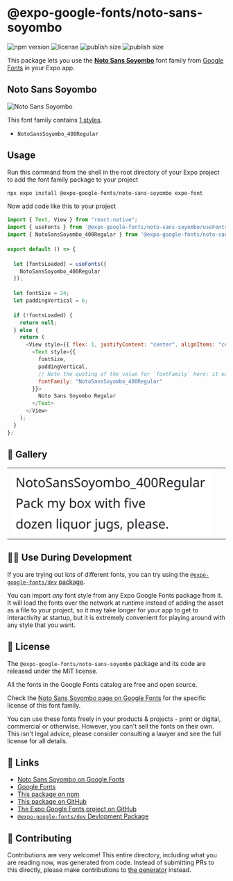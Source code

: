 # @expo-google-fonts/noto-sans-soyombo

![npm version](https://flat.badgen.net/npm/v/@expo-google-fonts/noto-sans-soyombo)
![license](https://flat.badgen.net/github/license/expo/google-fonts)
![publish size](https://flat.badgen.net/packagephobia/install/@expo-google-fonts/noto-sans-soyombo)
![publish size](https://flat.badgen.net/packagephobia/publish/@expo-google-fonts/noto-sans-soyombo)

This package lets you use the [**Noto Sans Soyombo**](https://fonts.google.com/specimen/Noto+Sans+Soyombo) font family from [Google Fonts](https://fonts.google.com/) in your Expo app.

## Noto Sans Soyombo

![Noto Sans Soyombo](./font-family.png)

This font family contains [1 styles](#-gallery).

- `NotoSansSoyombo_400Regular`

## Usage

Run this command from the shell in the root directory of your Expo project to add the font family package to your project

```sh
npx expo install @expo-google-fonts/noto-sans-soyombo expo-font
```

Now add code like this to your project

```js
import { Text, View } from "react-native";
import { useFonts } from '@expo-google-fonts/noto-sans-soyombo/useFonts';
import { NotoSansSoyombo_400Regular } from '@expo-google-fonts/noto-sans-soyombo/400Regular';

export default () => {

  let [fontsLoaded] = useFonts({
    NotoSansSoyombo_400Regular
  });

  let fontSize = 24;
  let paddingVertical = 6;

  if (!fontsLoaded) {
    return null;
  } else {
    return (
      <View style={{ flex: 1, justifyContent: "center", alignItems: "center" }}>
        <Text style={{
          fontSize,
          paddingVertical,
          // Note the quoting of the value for `fontFamily` here; it expects a string!
          fontFamily: "NotoSansSoyombo_400Regular"
        }}>
          Noto Sans Soyombo Regular
        </Text>
      </View>
    );
  }
};
```

## 🔡 Gallery


||||
|-|-|-|
|![NotoSansSoyombo_400Regular](./400Regular/NotoSansSoyombo_400Regular.ttf.png)||||


## 👩‍💻 Use During Development

If you are trying out lots of different fonts, you can try using the [`@expo-google-fonts/dev` package](https://github.com/expo/google-fonts/tree/master/font-packages/dev#readme).

You can import _any_ font style from any Expo Google Fonts package from it. It will load the fonts over the network at runtime instead of adding the asset as a file to your project, so it may take longer for your app to get to interactivity at startup, but it is extremely convenient for playing around with any style that you want.


## 📖 License

The `@expo-google-fonts/noto-sans-soyombo` package and its code are released under the MIT license.

All the fonts in the Google Fonts catalog are free and open source.

Check the [Noto Sans Soyombo page on Google Fonts](https://fonts.google.com/specimen/Noto+Sans+Soyombo) for the specific license of this font family.

You can use these fonts freely in your products & projects - print or digital, commercial or otherwise. However, you can't sell the fonts on their own. This isn't legal advice, please consider consulting a lawyer and see the full license for all details.

## 🔗 Links

- [Noto Sans Soyombo on Google Fonts](https://fonts.google.com/specimen/Noto+Sans+Soyombo)
- [Google Fonts](https://fonts.google.com/)
- [This package on npm](https://www.npmjs.com/package/@expo-google-fonts/noto-sans-soyombo)
- [This package on GitHub](https://github.com/expo/google-fonts/tree/master/font-packages/noto-sans-soyombo)
- [The Expo Google Fonts project on GitHub](https://github.com/expo/google-fonts)
- [`@expo-google-fonts/dev` Devlopment Package](https://github.com/expo/google-fonts/tree/master/font-packages/dev)

## 🤝 Contributing

Contributions are very welcome! This entire directory, including what you are reading now, was generated from code. Instead of submitting PRs to this directly, please make contributions to [the generator](https://github.com/expo/google-fonts/tree/master/packages/generator) instead.
